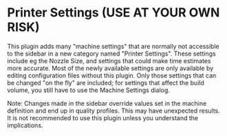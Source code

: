 # Printer Settings (USE AT YOUR OWN RISK)

This plugin adds many "machine settings" that are normally not accessible to the sidebar in a new category named "Printer Settings". These settings include eg the Nozzle Size, and settings that could make time estimates more accurate. Most of the newly available settings are only available by editing configuration files without this plugin. Only those settings that can be changed "on the fly" are included; for settings that affect the build volume, you still have to use the Machine Settings dialog.

Note: Changes made in the sidebar override values set in the machine definition and end up in quality profiles. This may have unexpected results. It is not recommended to use this plugin unless you understand the implications.